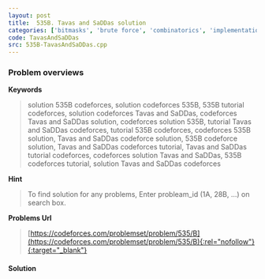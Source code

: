 ```yaml
---
layout: post
title:  535B. Tavas and SaDDas solution
categories: ['bitmasks', 'brute force', 'combinatorics', 'implementation']
code: TavasAndSaDDas
src: 535B-TavasAndSaDDas.cpp
---
```

### **Problem overviews**

**Keywords**
> solution 535B codeforces, solution codeforces 535B, 535B tutorial codeforces, solution codeforces Tavas and SaDDas, codeforces Tavas and SaDDas solution, codeforces solution 535B, tutorial Tavas and SaDDas codeforces, tutorial 535B codeforces, codeforces 535B solution, Tavas and SaDDas codeforce solution, 535B codeforce solution, Tavas and SaDDas codeforces tutorial, Tavas and SaDDas tutorial codeforces, codeforces solution Tavas and SaDDas, 535B codeforces tutorial, solution Tavas and SaDDas codeforces

**Hint**
> To find solution for any problems, Enter probleam_id (1A, 28B, ...) on search box. 

**Problems Url**
> [https://codeforces.com/problemset/problem/535/B](https://codeforces.com/problemset/problem/535/B){:rel="nofollow"}{:target="_blank"}

#### **Solution**




